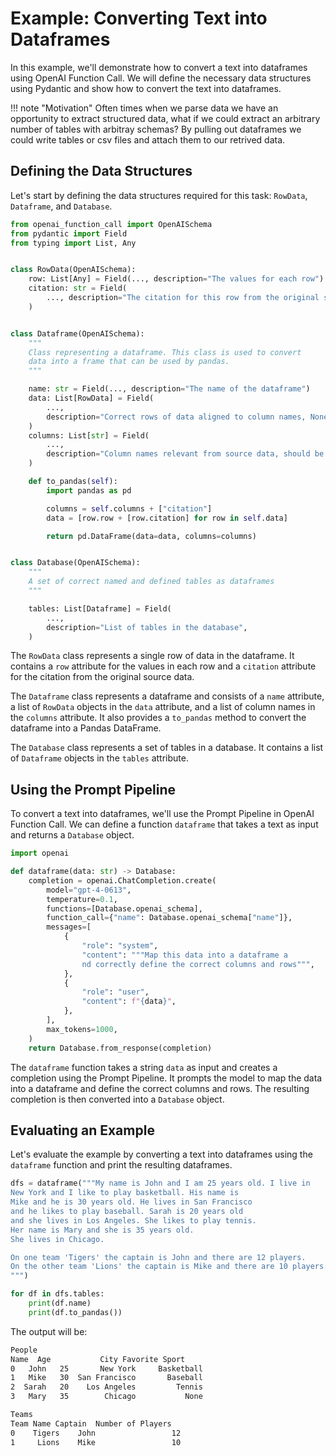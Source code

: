 # Example: Converting Text into Dataframes

In this example, we'll demonstrate how to convert a text into dataframes using OpenAI Function Call. We will define the necessary data structures using Pydantic and show how to convert the text into dataframes.

!!! note "Motivation"
    Often times when we parse data we have an opportunity to extract structured data, what if we could extract an arbitrary number of tables with arbitray schemas? By pulling out dataframes we could write tables or csv files and attach them to our retrived data.

## Defining the Data Structures

Let's start by defining the data structures required for this task: `RowData`, `Dataframe`, and `Database`.

```python
from openai_function_call import OpenAISchema
from pydantic import Field
from typing import List, Any


class RowData(OpenAISchema):
    row: List[Any] = Field(..., description="The values for each row")
    citation: str = Field(
        ..., description="The citation for this row from the original source data"
    )


class Dataframe(OpenAISchema):
    """
    Class representing a dataframe. This class is used to convert
    data into a frame that can be used by pandas.
    """

    name: str = Field(..., description="The name of the dataframe")
    data: List[RowData] = Field(
        ...,
        description="Correct rows of data aligned to column names, Nones are allowed",
    )
    columns: List[str] = Field(
        ...,
        description="Column names relevant from source data, should be in snake_case",
    )

    def to_pandas(self):
        import pandas as pd

        columns = self.columns + ["citation"]
        data = [row.row + [row.citation] for row in self.data]

        return pd.DataFrame(data=data, columns=columns)


class Database(OpenAISchema):
    """
    A set of correct named and defined tables as dataframes
    """

    tables: List[Dataframe] = Field(
        ...,
        description="List of tables in the database",
    )
```

The `RowData` class represents a single row of data in the dataframe. It contains a `row` attribute for the values in each row and a `citation` attribute for the citation from the original source data.

The `Dataframe` class represents a dataframe and consists of a `name` attribute, a list of `RowData` objects in the `data` attribute, and a list of column names in the `columns` attribute. It also provides a `to_pandas` method to convert the dataframe into a Pandas DataFrame.

The `Database` class represents a set of tables in a database. It contains a list of `Dataframe` objects in the `tables` attribute.

## Using the Prompt Pipeline

To convert a text into dataframes, we'll use the Prompt Pipeline in OpenAI Function Call. We can define a function `dataframe` that takes a text as input and returns a `Database` object.

```python
import openai

def dataframe(data: str) -> Database:
    completion = openai.ChatCompletion.create(
        model="gpt-4-0613",
        temperature=0.1,
        functions=[Database.openai_schema],
        function_call={"name": Database.openai_schema["name"]},
        messages=[
            {
                "role": "system",
                "content": """Map this data into a dataframe a
                nd correctly define the correct columns and rows""",
            },
            {
                "role": "user",
                "content": f"{data}",
            },
        ],
        max_tokens=1000,
    )
    return Database.from_response(completion)
```

The `dataframe` function takes a string `data` as input and creates a completion using the Prompt Pipeline. It prompts the model to map the data into a dataframe and define the correct columns and rows. The resulting completion is then converted into a `Database` object.

## Evaluating an Example

Let's evaluate the example by converting a text into dataframes using the `dataframe` function and print the resulting dataframes.

```python
dfs = dataframe("""My name is John and I am 25 years old. I live in 
New York and I like to play basketball. His name is 
Mike and he is 30 years old. He lives in San Francisco 
and he likes to play baseball. Sarah is 20 years old 
and she lives in Los Angeles. She likes to play tennis.
Her name is Mary and she is 35 years old. 
She lives in Chicago.

On one team 'Tigers' the captain is John and there are 12 players.
On the other team 'Lions' the captain is Mike and there are 10 players.
""")

for df in dfs.tables:
    print(df.name)
    print(df.to_pandas())
```

The output will be:

```sh
People
Name  Age           City Favorite Sport
0   John   25       New York     Basketball
1   Mike   30  San Francisco       Baseball
2  Sarah   20    Los Angeles         Tennis
3   Mary   35        Chicago           None

Teams
Team Name Captain  Number of Players
0    Tigers    John                 12
1     Lions    Mike                 10
```
